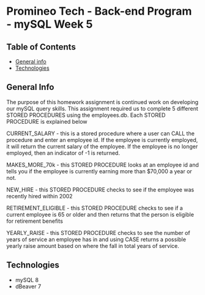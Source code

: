 # Promineo Tech - Back-end Program - mySQL Week 5

## Table of Contents
* [General info](#general-info)
* [Technologies](#technologies)

## General Info
The purpose of this homework assignment is continued work on developing our mySQL query skills.  This assignment required us to complete 5 different STORED PROCEDURES using the employees.db.  Each STORED PROCEDURE is explained below

CURRENT_SALARY - this is a stored procedure where a user can CALL the procedure and enter an employee id.  If the employee is currently employed, it will return the current salary of the employee.  If the employee is no longer employed, then an indicator of -1 is returned.   

MAKES_MORE_70k - this STORED PROCEDURE looks at an employee id and tells you if the employee is currently earning more than $70,000 a year or not. 

NEW_HIRE - this STORED PROCEDURE checks to see if the employee was recently hired within 2002

RETIREMENT_ELIGIBLE - this STORED PROCEDURE checks to see if a current employee is 65 or older and then returns that the person is eligible for retirement benefits

YEARLY_RAISE - this STORED PROCEDURE checks to see the number of years of service an employee has in and using CASE returns a possible yearly raise amount based on where the fall in total years of service.


## Technologies
* mySQL 8
* dBeaver 7
